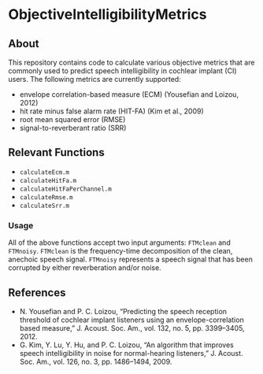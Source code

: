 # ObjectiveIntelligibilityMetrics
## About
This repository contains code to calculate various objective metrics that are commonly used to predict speech intelligibility in cochlear implant (CI) users.
The following metrics are currently supported:
* envelope correlation-based measure (ECM) (Yousefian and Loizou, 2012)
* hit rate minus false alarm rate (HIT-FA) (Kim et al., 2009)
* root mean squared error (RMSE)
* signal-to-reverberant ratio (SRR)

## Relevant Functions
* `calculateEcm.m`
* `calculateHitFa.m`
* `calculateHitFaPerChannel.m`
* `calculateRmse.m`
* `calculateSrr.m`

### Usage
All of the above functions accept two input arguments: `FTMclean` and `FTMnoisy`. `FTMclean` is the frequency-time decomposition of the clean, anechoic speech signal. `FTMnoisy` represents a speech signal that has been corrupted by either reverberation and/or noise.

## References
* N. Yousefian and P. C. Loizou, “Predicting the speech reception threshold of cochlear implant listeners using an envelope-correlation based measure,” J. Acoust. Soc. Am., vol. 132, no. 5, pp. 3399–3405, 2012.
* G. Kim, Y. Lu, Y. Hu, and P. C. Loizou, “An algorithm that improves speech intelligibility in noise for normal-hearing listeners,” J. Acoust. Soc. Am., vol. 126, no. 3, pp. 1486–1494, 2009.
